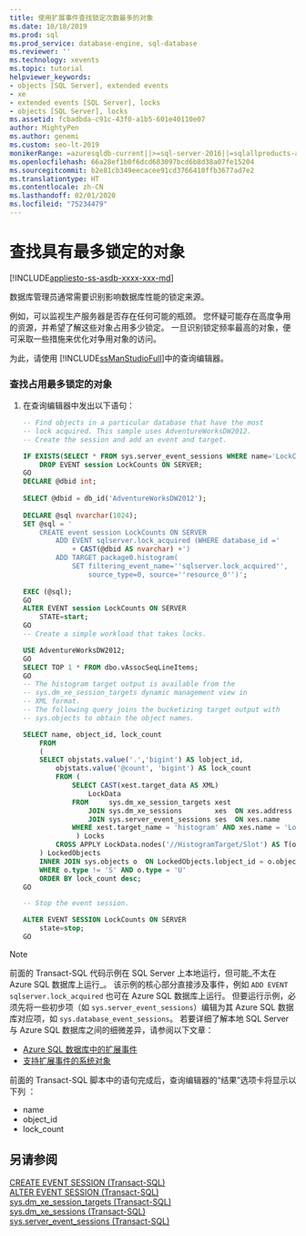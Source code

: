 ```yaml
---
title: 使用扩展事件查找锁定次数最多的对象
ms.date: 10/18/2019
ms.prod: sql
ms.prod_service: database-engine, sql-database
ms.reviewer: ''
ms.technology: xevents
ms.topic: tutorial
helpviewer_keywords:
- objects [SQL Server], extended events
- xe
- extended events [SQL Server], locks
- objects [SQL Server], locks
ms.assetid: fcbadbda-c91c-43f0-a1b5-601e40110e07
author: MightyPen
ms.author: genemi
ms.custom: seo-lt-2019
monikerRange: =azuresqldb-current||>=sql-server-2016||=sqlallproducts-allversions||>=sql-server-linux-2017||=azuresqldb-mi-current
ms.openlocfilehash: 66a28ef1b0f6dcd683097bcd6b8d38a07fe15204
ms.sourcegitcommit: b2e81cb349eecacee91cd3766410ffb3677ad7e2
ms.translationtype: HT
ms.contentlocale: zh-CN
ms.lasthandoff: 02/01/2020
ms.locfileid: "75234479"
---
```

# <a name="find-the-objects-that-have-the-most-locks-taken-on-them"></a>查找具有最多锁定的对象

[!INCLUDE[appliesto-ss-asdb-xxxx-xxx-md](../../includes/appliesto-ss-asdb-xxxx-xxx-md.md)]

数据库管理员通常需要识别影响数据库性能的锁定来源。  
  
例如，可以监视生产服务器是否存在任何可能的瓶颈。 您怀疑可能存在高度争用的资源，并希望了解这些对象占用多少锁定。 一旦识别锁定频率最高的对象，便可采取一些措施来优化对争用对象的访问。  
  
为此，请使用 [!INCLUDE[ssManStudioFull](../../includes/ssmanstudiofull-md.md)]中的查询编辑器。  
  
### <a name="to-find-the-objects-that-have-the-most-locks"></a>查找占用最多锁定的对象  
  
1. 在查询编辑器中发出以下语句：

    ```sql
    -- Find objects in a particular database that have the most
    -- lock acquired. This sample uses AdventureWorksDW2012.
    -- Create the session and add an event and target.
    
    IF EXISTS(SELECT * FROM sys.server_event_sessions WHERE name='LockCounts')
        DROP EVENT session LockCounts ON SERVER;
    GO
    DECLARE @dbid int;
  
    SELECT @dbid = db_id('AdventureWorksDW2012');
  
    DECLARE @sql nvarchar(1024);
    SET @sql = '
        CREATE event session LockCounts ON SERVER
            ADD EVENT sqlserver.lock_acquired (WHERE database_id ='
                + CAST(@dbid AS nvarchar) +')
            ADD TARGET package0.histogram(
                SET filtering_event_name=''sqlserver.lock_acquired'',
                    source_type=0, source=''resource_0'')';
  
    EXEC (@sql);
    GO
    ALTER EVENT session LockCounts ON SERVER
        STATE=start;
    GO
    -- Create a simple workload that takes locks.
    
    USE AdventureWorksDW2012;
    GO
    SELECT TOP 1 * FROM dbo.vAssocSeqLineItems;
    GO
    -- The histogram target output is available from the
    -- sys.dm_xe_session_targets dynamic management view in
    -- XML format.
    -- The following query joins the bucketizing target output with
    -- sys.objects to obtain the object names.
    
    SELECT name, object_id, lock_count
        FROM
        (
        SELECT objstats.value('.','bigint') AS lobject_id,
            objstats.value('@count', 'bigint') AS lock_count
            FROM (
                SELECT CAST(xest.target_data AS XML)
                    LockData
                FROM     sys.dm_xe_session_targets xest
                    JOIN sys.dm_xe_sessions        xes  ON xes.address = xest.event_session_address
                    JOIN sys.server_event_sessions ses  ON xes.name    = ses.name
                WHERE xest.target_name = 'histogram' AND xes.name = 'LockCounts'
                 ) Locks
            CROSS APPLY LockData.nodes('//HistogramTarget/Slot') AS T(objstats)
        ) LockedObjects
        INNER JOIN sys.objects o  ON LockedObjects.lobject_id = o.object_id
        WHERE o.type != 'S' AND o.type = 'U'
        ORDER BY lock_count desc;
    GO
    
    -- Stop the event session.
    
    ALTER EVENT SESSION LockCounts ON SERVER
        state=stop;
    GO
    ```

> [!NOTE]
> 前面的 Transact-SQL 代码示例在 SQL Server 上本地运行，但可能_不太在 Azure SQL 数据库上运行_。 该示例的核心部分直接涉及事件，例如 `ADD EVENT sqlserver.lock_acquired` 也可在 Azure SQL 数据库上运行。 但要运行示例，必须先将一些初步项（如 `sys.server_event_sessions`）编辑为其 Azure SQL 数据库对应项，如 `sys.database_event_sessions`。
> 若要详细了解本地 SQL Server 与 Azure SQL 数据库之间的细微差异，请参阅以下文章：
> - [Azure SQL 数据库中的扩展事件](/azure/sql-database/sql-database-xevent-db-diff-from-svr#transact-sql-differences)
> - [支持扩展事件的系统对象](xevents-references-system-objects.md)

前面的 Transact-SQL 脚本中的语句完成后，查询编辑器的“结果”选项卡将显示以下列  ：
  
- name
- object_id
- lock_count
  
## <a name="see-also"></a>另请参阅

[CREATE EVENT SESSION (Transact-SQL)](../../t-sql/statements/create-event-session-transact-sql.md)  
[ALTER EVENT SESSION (Transact-SQL)](../../t-sql/statements/alter-event-session-transact-sql.md)  
[sys.dm_xe_session_targets (Transact-SQL)](../../relational-databases/system-dynamic-management-views/sys-dm-xe-session-targets-transact-sql.md)  
[sys.dm_xe_sessions (Transact-SQL)](../../relational-databases/system-dynamic-management-views/sys-dm-xe-sessions-transact-sql.md)  
[sys.server_event_sessions (Transact-SQL)](../../relational-databases/system-catalog-views/sys-server-event-sessions-transact-sql.md)  
